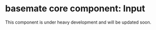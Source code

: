 # basemate core component: Input

This component is under heavy development and will be updated soon.
